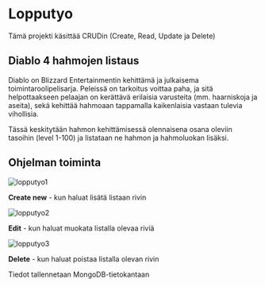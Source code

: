 # Lopputyo

Tämä projekti käsittää CRUDin (Create, Read, Update ja Delete)

## Diablo 4 hahmojen listaus

Diablo on Blizzard Entertainmentin kehittämä ja julkaisema toimintaroolipelisarja.
Peleissä on tarkoitus voittaa paha, ja sitä helpottaakseen pelaajan on kerättävä erilaisia varusteita (mm. haarniskoja ja aseita), sekä kehittää hahmoaan tappamalla kaikenlaisia vastaan tulevia vihollisia.

Tässä keskitytään hahmon kehittämisessä olennaisena osana oleviin tasoihin (level 1-100)
ja listataan ne hahmon ja hahmoluokan lisäksi.

## Ohjelman toiminta

![lopputyo1](https://github.com/JaniRomppanen27962/diablo4loppu/assets/131453279/c043221e-59c9-4ae2-b4a3-7882b9040f45)

**Create new** - kun haluat lisätä listaan rivin

![lopputyo2](https://github.com/JaniRomppanen27962/diablo4loppu/assets/131453279/560ec92b-5d73-488e-88f7-42756a6cb309)

**Edit** - kun haluat muokata listalla olevaa riviä

![lopputyo3](https://github.com/JaniRomppanen27962/diablo4loppu/assets/131453279/d5e5575d-80ae-4274-89b2-7718a3316e3c)

**Delete** - kun haluat poistaa listalla olevan rivin

Tiedot tallennetaan MongoDB-tietokantaan

